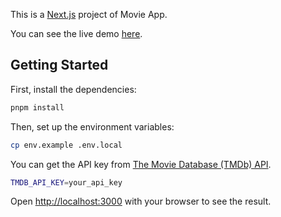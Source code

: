 This is a [Next.js](https://nextjs.org) project of Movie App.

You can see the live demo [here](https://nextjs-movies-app-omega.vercel.app).

## Getting Started

First, install the dependencies:

```bash
pnpm install
```

Then, set up the environment variables:

```bash
cp env.example .env.local
```

You can get the API key from [The Movie Database (TMDb) API](https://developer.themoviedb.org/docs/getting-started).

```bash
TMDB_API_KEY=your_api_key
```

Open [http://localhost:3000](http://localhost:3000) with your browser to see the result.
